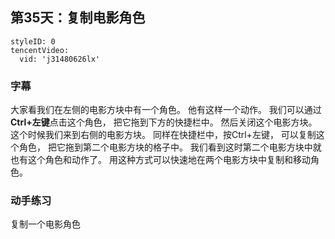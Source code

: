 ## 第35天：复制电影角色
 

  
```@TencentVideo
styleID: 0
tencentVideo:
  vid: 'j31480626lx'

```



### 字幕

大家看我们在左侧的电影方块中有一个角色。
他有这样一个动作。
我们可以通过**Ctrl+左键**点击这个角色，
把它拖到下方的快捷栏中。
然后关闭这个电影方块。
这个时候我们来到右侧的电影方块。
同样在快捷栏中，按Ctrl+左键，
可以复制这个角色，
把它拖到第二个电影方块的格子中。
我们看到这时第二个电影方块中就也有这个角色和动作了。
用这种方式可以快速地在两个电影方块中复制和移动角色。

### 动手练习
复制一个电影角色